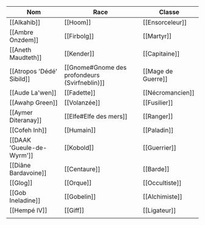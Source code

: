 | Nom                       | Race                                          | Classe             |
| ------------------------- | --------------------------------------------- | ------------------ |
| [[Alkahib]]               | [[Hoom]]                                      | [[Ensorceleur]]    |
| [[Ambre Onzdem]]          | [[Firbolg]]                                   | [[Martyr]]         |
| [[Aneth Maudteth]]        | [[Kender]]                                    | [[Capitaine]]      |
| [[Atropos 'Dédé' Sibild]] | [[Gnome#Gnome des profondeurs (Svirfneblin)]] | [[Mage de Guerre]] |
| [[Aude La'wen]]           | [[Fadette]]                                   | [[Nécromancien]]   |
| [[Awahp Green]]           | [[Volanzée]]                                  | [[Fusilier]]       |
| [[Aymer Diteranay]]       | [[Elfe#Elfe des mers]]                        | [[Ranger]]         |
| [[Cofeh Inh]]             | [[Humain]]                                    | [[Paladin]]        |
| [[DAAK 'Gueule-de-Wyrm']] | [[Kobold]]                                    | [[Guerrier]]       |
| [[Diâne Bardavoine]]      | [[Centaure]]                                  | [[Barde]]          |
| [[Glog]]                  | [[Orque]]                                     | [[Occultiste]]     |
| [[Gob Ineladine]]         | [[Gobelin]]                                   | [[Alchimiste]]     |
| [[Hempé IV]]              | [[Giff]]                                      | [[Ligateur]]       |
|                           |                                               |                    |